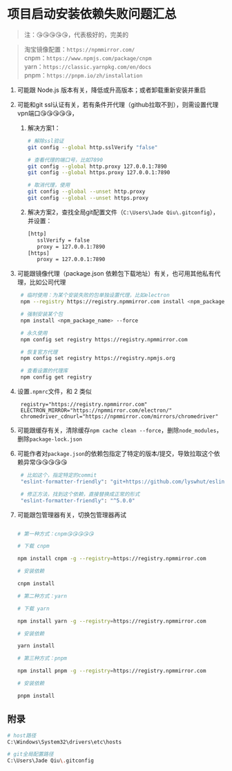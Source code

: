 # 项目启动安装依赖失败问题汇总

> 注：😘😘😘😘😘，代表极好的，完美的

> 淘宝镜像配置：`https://npmmirror.com/`  
> cnpm：`https://www.npmjs.com/package/cnpm`    
> yarn：`https://classic.yarnpkg.com/en/docs`   
> pnpm：`https://pnpm.io/zh/installation` 

1. 可能跟 Node.js 版本有关，降低或升高版本；或者卸载重新安装并重启
2. 可能和git ssl认证有关，若有条件开代理（github拉取不到），则需设置代理vpn端口😘😘😘😘😘，
   1. 解决方案1：
      ```bash
      # 解除ssl验证
      git config --global http.sslVerify "false"

      # 查看代理的端口号，比如7890
      git config --global http.proxy 127.0.0.1:7890
      git config --global https.proxy 127.0.0.1:7890

      # 取消代理，使用
      git config --global --unset http.proxy
      git config --global --unset https.proxy
      ```
   2. 解决方案2，查找全局git配置文件（`C:\Users\Jade Qiu\.gitconfig`），并设置：
      ```bash
      [http]
         sslVerify = false
         proxy = 127.0.0.1:7890
      [https]
         proxy = 127.0.0.1:7890
      ```
3. 可能跟镜像代理（package.json 依赖包下载地址）有关，也可用其他私有代理，比如公司代理

   ```bash
    # 临时使用：为某个安装失败的包单独设置代理，比如electron
    npm --registry https://registry.npmmirror.com install <npm_package_name>

    # 强制安装某个包
    npm install <npm_package_name> --force

    # 永久使用
    npm config set registry https://registry.npmmirror.com

    # 恢复官方代理
    npm config set registry https://registry.npmjs.org

    # 查看设置的代理库
    npm config get registry
   ```

4. 设置`.npmrc`文件，和 2 类似
   ```npmrc
    registry="https://registry.npmmirror.com"
    ELECTRON_MIRROR="https://npmmirror.com/electron/"
    chromedriver_cdnurl="https://npmmirror.com/mirrors/chromedriver"
   ```
5. 可能跟缓存有关，清除缓存`npm cache clean --force`，删除`node_modules`，删除`package-lock.json`
6. 可能作者对`package.json`的依赖包指定了特定的版本/提交，导致拉取这个依赖异常😘😘😘😘😘

   ```bash
    # 比如这个，指定特定的commit
    "eslint-formatter-friendly": "git+https://github.com/lyswhut/eslint-friendly-formatter.git#2170d1320e2fad13615a9dcf229669f0bb473a53"

    # 修正方法，找到这个依赖，直接替换成正常的形式
    "eslint-formatter-friendly": "^5.0.0"
   ```

7. 可能跟包管理器有关，切换包管理器再试
   ```bash

   # 第一种方式：cnpm😘😘😘😘😘

   # 下载 cnpm

   npm install cnpm -g --registry=https://registry.npmmirror.com

   # 安装依赖

   cnpm install

   # 第二种方式：yarn

   # 下载 yarn

   npm install yarn -g --registry=https://registry.npmmirror.com

   # 安装依赖

   yarn install

   # 第三种方式：pnpm

   npm install pnpm -g --registry=https://registry.npmmirror.com

   # 安装依赖

   pnpm install

   ```


## 附录

```bash
# host路径
C:\Windows\System32\drivers\etc\hosts

# git全局配置路径
C:\Users\Jade Qiu\.gitconfig
```